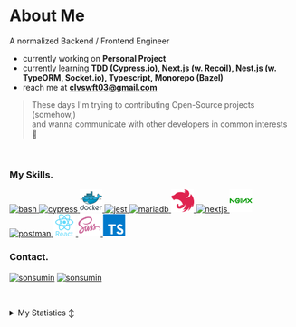 # About Me

A normalized Backend / Frontend Engineer

- currently working on **Personal Project**
- currently learning **TDD (Cypress.io), Next.js (w. Recoil), Nest.js (w. TypeORM, Socket.io), Typescript, Monorepo (Bazel)**
- reach me at **clvswft03@gmail.com**

> These days I'm trying to contributing Open-Source projects (somehow,)\
> and wanna communicate with other developers in common interests 💬

&nbsp;

<h3 align="left">My Skills.</h3>
<p align="left"> <a href="https://www.gnu.org/software/bash/" target="_blank" rel="noreferrer"> <img src="https://www.vectorlogo.zone/logos/gnu_bash/gnu_bash-icon.svg" alt="bash" width="40" height="40"/> </a> <a href="https://www.cypress.io" target="_blank" rel="noreferrer"> <img src="https://raw.githubusercontent.com/simple-icons/simple-icons/6e46ec1fc23b60c8fd0d2f2ff46db82e16dbd75f/icons/cypress.svg" alt="cypress" width="40" height="40"/> </a> <a href="https://www.docker.com/" target="_blank" rel="noreferrer"> <img src="https://raw.githubusercontent.com/devicons/devicon/master/icons/docker/docker-original-wordmark.svg" alt="docker" width="40" height="40"/> </a> <a href="https://jestjs.io" target="_blank" rel="noreferrer"> <img src="https://www.vectorlogo.zone/logos/jestjsio/jestjsio-icon.svg" alt="jest" width="40" height="40"/> </a> <a href="https://mariadb.org/" target="_blank" rel="noreferrer"> <img src="https://www.vectorlogo.zone/logos/mariadb/mariadb-icon.svg" alt="mariadb" width="40" height="40"/> </a> <a href="https://nestjs.com/" target="_blank" rel="noreferrer"> <img src="https://raw.githubusercontent.com/devicons/devicon/master/icons/nestjs/nestjs-plain.svg" alt="nestjs" width="40" height="40"/> </a> <a href="https://nextjs.org/" target="_blank" rel="noreferrer"> <img src="https://cdn.worldvectorlogo.com/logos/nextjs-2.svg" alt="nextjs" width="40" height="40"/> </a> <a href="https://www.nginx.com" target="_blank" rel="noreferrer"> <img src="https://raw.githubusercontent.com/devicons/devicon/master/icons/nginx/nginx-original.svg" alt="nginx" width="40" height="40"/> </a> <a href="https://postman.com" target="_blank" rel="noreferrer"> <img src="https://www.vectorlogo.zone/logos/getpostman/getpostman-icon.svg" alt="postman" width="40" height="40"/> </a> <a href="https://reactjs.org/" target="_blank" rel="noreferrer"> <img src="https://raw.githubusercontent.com/devicons/devicon/master/icons/react/react-original-wordmark.svg" alt="react" width="40" height="40"/> </a> <a href="https://sass-lang.com" target="_blank" rel="noreferrer"> <img src="https://raw.githubusercontent.com/devicons/devicon/master/icons/sass/sass-original.svg" alt="sass" width="40" height="40"/> </a> <a href="https://www.typescriptlang.org/" target="_blank" rel="noreferrer"> <img src="https://raw.githubusercontent.com/devicons/devicon/master/icons/typescript/typescript-original.svg" alt="typescript" width="40" height="40"/> </a> </p>

<h3 align="left">Contact.</h3>
<p align="left"> <a href="https://linkedin.com/in/sonsumin" target="blank"><img align="center" src="https://raw.githubusercontent.com/rahuldkjain/github-profile-readme-generator/master/src/images/icons/Social/github.svg" alt="sonsumin" height="30" width="40" /></a> <a href="https://linkedin.com/in/sonsumin" target="blank"><img align="center" src="https://raw.githubusercontent.com/rahuldkjain/github-profile-readme-generator/master/src/images/icons/Social/linked-in-alt.svg" alt="sonsumin" height="30" width="40" /></a>
</p>

&nbsp;

<details>
 <summary>My Statistics ↕️</summary>

<!--START_SECTION:waka-->
![Code Time](http://img.shields.io/badge/Code%20Time-1%2C817%20hrs%2045%20mins-blue)

![Profile Views](http://img.shields.io/badge/Profile%20Views-99-blue)

**🐱 My GitHub Data** 

> 📦 12.9 MB Used in GitHub's Storage 
 > 
> 💼 Opted to Hire
 > 
> 📜 526 Public Repositories 
 > 
> 🔑 149 Private Repositories 
 > 
**I'm a Night 🦉** 

```text
🌞 Morning                3214 commits        ██░░░░░░░░░░░░░░░░░░░░░░░   07.35 % 
🌆 Daytime                15807 commits       █████████░░░░░░░░░░░░░░░░   36.15 % 
🌃 Evening                16005 commits       █████████░░░░░░░░░░░░░░░░   36.60 % 
🌙 Night                  8703 commits        █████░░░░░░░░░░░░░░░░░░░░   19.90 % 
```
📅 **I'm Most Productive on Monday** 

```text
Monday                   8294 commits        █████░░░░░░░░░░░░░░░░░░░░   18.97 % 
Tuesday                  7561 commits        ████░░░░░░░░░░░░░░░░░░░░░   17.29 % 
Wednesday                6582 commits        ████░░░░░░░░░░░░░░░░░░░░░   15.05 % 
Thursday                 6420 commits        ████░░░░░░░░░░░░░░░░░░░░░   14.68 % 
Friday                   6691 commits        ████░░░░░░░░░░░░░░░░░░░░░   15.30 % 
Saturday                 3793 commits        ██░░░░░░░░░░░░░░░░░░░░░░░   08.67 % 
Sunday                   4388 commits        ███░░░░░░░░░░░░░░░░░░░░░░   10.03 % 
```


📊 **This Week I Spent My Time On** 

```text
🕑︎ Time Zone: Asia/Seoul

💬 Programming Languages: 
Bash                     1 hr 53 mins        ████████████░░░░░░░░░░░░░   46.86 % 
TypeScript               47 mins             █████░░░░░░░░░░░░░░░░░░░░   19.52 % 
sh                       41 mins             ████░░░░░░░░░░░░░░░░░░░░░   17.12 % 
JSON                     27 mins             ███░░░░░░░░░░░░░░░░░░░░░░   11.24 % 
conf                     5 mins              █░░░░░░░░░░░░░░░░░░░░░░░░   02.06 % 

🔥 Editors: 
Neovim                   3 hrs 6 mins        ███████████████████░░░░░░   76.84 % 
VS Code                  56 mins             ██████░░░░░░░░░░░░░░░░░░░   23.16 % 

💻 Operating System: 
Mac                      4 hrs 2 mins        █████████████████████████   100.00 % 
```

**I Mostly Code in TypeScript** 

```text
TypeScript               28 repos            █████░░░░░░░░░░░░░░░░░░░░   21.05 % 
JavaScript               28 repos            █████░░░░░░░░░░░░░░░░░░░░   21.05 % 
Python                   27 repos            █████░░░░░░░░░░░░░░░░░░░░   20.30 % 
Shell                    12 repos            ██░░░░░░░░░░░░░░░░░░░░░░░   09.02 % 
Nix                      1 repo              ░░░░░░░░░░░░░░░░░░░░░░░░░   00.75 % 
```



**Timeline**

![Lines of Code chart](https://raw.githubusercontent.com/testfailed/testfailed/main/assets/bar_graph.png)


 Last Updated on 11/04/2024 20:16:11 UTC
<!--END_SECTION:waka-->
</details>
